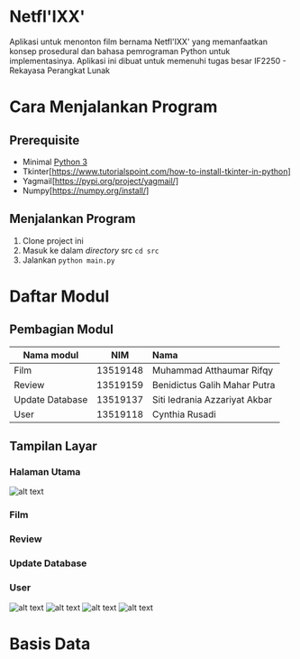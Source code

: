 # Netfl'IXX'
Aplikasi untuk menonton film bernama Netfl'IXX' yang memanfaatkan konsep prosedural dan bahasa pemrograman Python untuk implementasinya. Aplikasi ini dibuat untuk memenuhi tugas besar IF2250 - Rekayasa Perangkat Lunak

# Cara Menjalankan Program
## Prerequisite
- Minimal [Python 3](https://www.python.org/downloads/)
- Tkinter[https://www.tutorialspoint.com/how-to-install-tkinter-in-python]
- Yagmail[https://pypi.org/project/yagmail/]
- Numpy[https://numpy.org/install/]

## Menjalankan Program
1. Clone project ini
2. Masuk ke dalam _directory_ src
`cd src`
3. Jalankan `python main.py`

# Daftar Modul
## Pembagian Modul
| Nama modul      |    NIM   | Nama                          |
| --------------- |:--------:| :-----------------------------|
| Film            | 13519148 | Muhammad Atthaumar Rifqy      |
| Review          | 13519159 | Benidictus Galih Mahar Putra  |
| Update Database | 13519137 | Siti Iedrania Azzariyat Akbar |
| User            | 13519118 | Cynthia Rusadi                |

## Tampilan Layar
### Halaman Utama
![alt text](https://gitlab.informatika.org/cyn-rus/if2250_2021_k03_08_netflixx/-/blob/develop/doc/Halaman%20utama.jpg)

### Film

### Review

### Update Database

### User
![alt text](https://gitlab.informatika.org/cyn-rus/if2250_2021_k03_08_netflixx/-/blob/develop/doc/Sign%20in.jpg)
![alt text](https://gitlab.informatika.org/cyn-rus/if2250_2021_k03_08_netflixx/-/blob/develop/doc/Forget%20password.jpg)
![alt text](https://gitlab.informatika.org/cyn-rus/if2250_2021_k03_08_netflixx/-/blob/develop/doc/Forget%20password%20(2).jpg)
![alt text](https://gitlab.informatika.org/cyn-rus/if2250_2021_k03_08_netflixx/-/blob/develop/doc/Forget%20password%20(3).jpg)

# Basis Data
